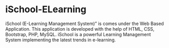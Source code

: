 # iSchool-ELearning
iSchool (E-Learning Management System)” is comes under  the Web Based Application. This application is developed with the help of HTML,  CSS, Bootstrap, PHP, MySQL. iSchool is a powerful Learning Management System implementing the latest trends in e-learning. 
